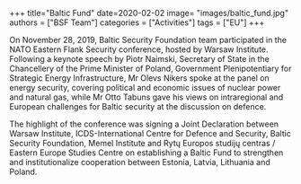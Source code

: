﻿+++
title="Baltic Fund"
date=2020-02-02
image= "images/baltic_fund.jpg"
authors = ["BSF Team"]
categories = ["Activities"]
tags = ["EU"]
+++


On November 28, 2019, Baltic Security Foundation team participated in the NATO Eastern Flank Security conference, hosted by Warsaw Institute. Following a keynote speech by Piotr Naimski, Secretary of State in the Chancellery of the Prime Minister of Poland, Government Plenipotentiary for Strategic Energy Infrastructure, Mr Olevs Nikers spoke at the panel on energy security, covering political and economic issues of nuclear power and natural gas, while Mr Otto Tabuns gave his views on intraregional and European challenges for Baltic security at the discussion on defence.

The highlight of the conference was signing a Joint Declaration between Warsaw Institute, ICDS-International Centre for Defence and Security, Baltic Security Foundation, Memel Institute and Rytų Europos studijų centras / Eastern Europe Studies Centre on establishing a Baltic Fund to strengthen and institutionalize cooperation between Estonia, Latvia, Lithuania and Poland.

